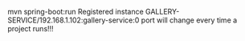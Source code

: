 mvn spring-boot:run
Registered instance GALLERY-SERVICE/192.168.1.102:gallery-service:0
port will change every time a project runs!!!